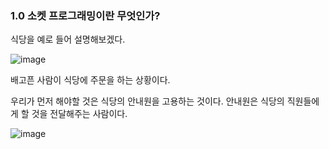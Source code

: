 ### 1.0 소켓 프로그래밍이란 무엇인가?

 식당을 예로 들어 설명해보겠다.
 
 ![image](https://user-images.githubusercontent.com/81199906/205495782-406fa8fb-3bda-4736-8ce5-a06bb88b25ef.png)
 
배고픈 사람이 식당에 주문을 하는 상황이다.

우리가 먼저 해야할 것은 식당의 안내원을 고용하는 것이다.
안내원은 식당의 직원들에게 할 것을 전달해주는 사람이다.

![image](https://user-images.githubusercontent.com/81199906/205495914-077168e1-6ba5-45ba-a5d8-b367339748a4.png)
